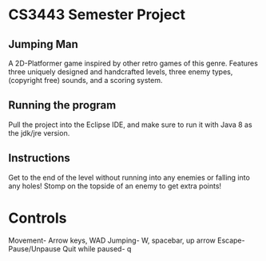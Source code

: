 # CS3443 Semester Project

## Jumping Man
A 2D-Platformer game inspired by other retro games of this genre. Features three uniquely designed and handcrafted levels,
three enemy types, (copyright free) sounds, and a scoring system.

## Running the program 
Pull the project into the Eclipse IDE, and make sure to run it with Java 8 as the jdk/jre version.

## Instructions 
Get to the end of the level without running into any enemies or
falling into any holes! Stomp on the topside of an enemy to get extra points!

# Controls

Movement- Arrow keys, WAD
Jumping- W, spacebar, up arrow
Escape- Pause/Unpause
Quit while paused- q
